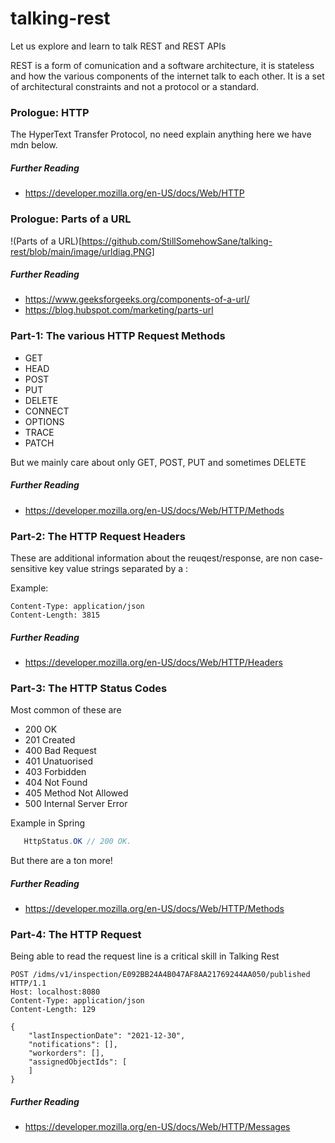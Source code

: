 # talking-rest
Let us explore and learn to talk REST and REST APIs

REST is a form of comunication and a software architecture, it is stateless and how the various components of the internet talk to each other.
It is a set of architectural constraints and not a protocol or a standard.

### Prologue: HTTP

The HyperText Transfer Protocol, no need explain anything here we have mdn below.

##### Further Reading
 - https://developer.mozilla.org/en-US/docs/Web/HTTP

### Prologue: Parts of a URL

!(Parts of a URL)[https://github.com/StillSomehowSane/talking-rest/blob/main/image/urldiag.PNG]

##### Further Reading
 - https://www.geeksforgeeks.org/components-of-a-url/
 - https://blog.hubspot.com/marketing/parts-url

### Part-1: The various HTTP Request Methods
- GET
- HEAD
- POST
- PUT
- DELETE
- CONNECT
- OPTIONS
- TRACE
- PATCH

But we mainly care about only GET, POST, PUT and sometimes DELETE

##### Further Reading
 - https://developer.mozilla.org/en-US/docs/Web/HTTP/Methods

### Part-2: The HTTP Request Headers
These are additional information about the reuqest/response, are non case-sensitive key value strings separated by a :

Example:
``` HTTP
Content-Type: application/json
Content-Length: 3815
```

##### Further Reading
 - https://developer.mozilla.org/en-US/docs/Web/HTTP/Headers


### Part-3: The HTTP Status Codes
Most common of these are
 - 200 OK
 - 201 Created
 - 400 Bad Request
 - 401 Unatuorised
 - 403 Forbidden
 - 404 Not Found
 - 405 Method Not Allowed
 - 500 Internal Server Error

Example in Spring
``` java
   HttpStatus.OK // 200 OK.
```

But there are a ton more!

##### Further Reading
 - https://developer.mozilla.org/en-US/docs/Web/HTTP/Methods

### Part-4: The HTTP Request
Being able to read the request line is a critical skill in Talking Rest

``` HTTP
POST /idms/v1/inspection/E092BB24A4B047AF8AA21769244AA050/published HTTP/1.1
Host: localhost:8080
Content-Type: application/json
Content-Length: 129

{
    "lastInspectionDate": "2021-12-30",
    "notifications": [],
    "workorders": [],
    "assignedObjectIds": [
    ]
}
```

##### Further Reading
 - https://developer.mozilla.org/en-US/docs/Web/HTTP/Messages
